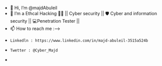 - 👋 Hi, I’m @majdAbuleil
- 👀 I’m a Ethcal Hacking 👨‍💻 || Cyber security || 🛡️ Cyber and information security || 💻Penetration Tester ||
- 📫 How to reach me :-->
-     Linkedln : https://www.linkedin.com/in/majd-abuleil-3515a524b
-     Twetter : @Cyber_Majd
-     

<!---
majdAbuleil/majdAbuleil is a ✨ special ✨ repository because its `README.md` (this file) appears on your GitHub profile.
You can click the Preview link to take a look at your changes.
--->
